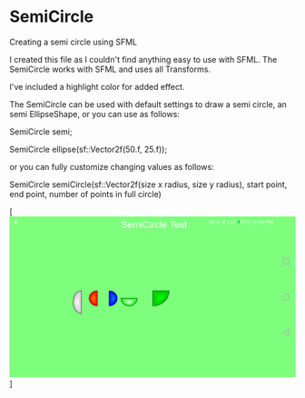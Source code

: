 # SemiCircle
Creating a semi circle using SFML

I created this file as I couldn't find anything easy to use with SFML.
The SemiCircle works with SFML and uses all Transforms. 

I've included a highlight color for added effect.

The SemiCircle can be used with default settings to draw a semi circle, an semi EllipseShape,
or you can use as follows:

SemiCircle semi;

SemiCircle ellipse(sf::Vector2f(50.f, 25.f));

or you can fully customize changing values as follows:

SemiCircle semiCircle(sf::Vector2f(size x radius, size y radius), start point, end point, number of points in full circle)

[![image](https://github.com/Blakrunner/SemiCircle/blob/SemiCircle/Screenshot_2.png)]

